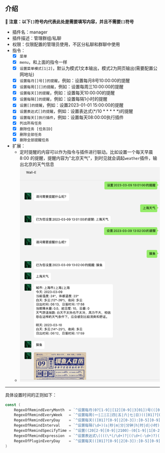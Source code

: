 ## 介绍

**🔔 注意：以下`[]`符号内代表此处是需要填写内容，并且不需要`[]`符号**

* 插件名：manager
* 插件描述：管理群组/私聊
* 权限：仅限配置的管理员使用，不区分私聊和群聊中使用
* 指令： 
    * [x] `菜单`
    * [x] `menu`，和上面的指令一样
    * [x] `设置菜单模式[1|2]`，默认为模式1文本输出，模式2为网页输出(需要配置公网地址)
    * [x] `设置每月[]号[]的提醒`，例如：设置每月8号10:00:00的提醒
    * [x] `设置每周[][]的提醒`，例如：设置每周三10:00:00的提醒
    * [x] `设置每天[]的提醒`，例如：设置每天10:00:00的提醒
    * [x] `设置每隔[]的提醒`，例如：设置每隔1小时的提醒
    * [x] `设置[]的提醒`，例如：设置2023-01-01 15:00:00的提醒
    * [x] `设置表达式[]的提醒`，例如：设置表达式(*/10 * * * * *)的提醒
    * [x] `设置每天[]执行插件`，例如：设置每天08:00:00执行插件
    * [x] `列出所有任务`
    * [x] `删除任务 [任务ID]`
    * [x] `删除全部任务`
    * [x] `删除全部提醒任务`
* 扩展：
  * 定时提醒的内容可以作为指令与插件进行联动。比如设置一个每天早晨 8:00 的提醒，提醒内容为"北京天气"，到时见就会调起`weather`插件，输出北京的天气信息
  * ![preview.png](preview.png)

---
具体设置时间的正则如下：
```go
const (
	RegexOfRemindEveryMonth  = `^设置每月(0?[1-9]|[12][0-9]|3[01])号(([01]?[0-9]|2[0-3]):[0-5][0-9]:[0-5][0-9])的提醒$`
	RegexOfRemindEveryWeek   = `^设置每周(一|二|三|四|五|六|七|日)(([01]?[0-9]|2[0-3]):[0-5][0-9]:[0-5][0-9])的提醒$`
	RegexOfRemindEveryDay    = `^设置每天(([01]?[0-9]|2[0-3]):[0-5][0-9]:[0-5][0-9])的提醒$`
	RegexOfRemindInterval    = `^设置每隔(\d+)(s|秒|m|分|分钟|h|时|d|小时)的提醒$`
	RegexOfRemindSpecifyTime = `^设置((20[2-9][0-9]|2100)-(0[1-9]|1[0-2])-(0[1-9]|[12][0-9]|3[01])\s([01][0-9]|2[0-3]):[0-5][0-9]:[0-5][0-9])的提醒$`
	RegexOfRemindExpression  = `^设置表达式\((((\*(/\d+)?|((\d+(-\d+)?)(,\d+(-\d+)?)*))(/\d+)?)\s+(\*(/\d+)?|((\d+(-\d+)?)(,\d+(-\d+)?)*))(/\d+)?\s+(\*(/\d+)?|((\d+(-\d+)?)(,\d+(-\d+)?)*))(/\d+)?\s+(\*(/\d+)?|((\d+(-\d+)?)(,\d+(-\d+)?)*))(/\d+)?\s+(\*(/\d+)?|((\d+(-\d+)?)(,\d+(-\d+)?)*))(/\d+)?\s+(\*(/\d+)?|((\d+(-\d+)?)(,\d+(-\d+)?)*))(/\d+)?)\)的提醒$`
	RegexOfPluginEveryDay    = `^设置每天(([01]?[0-9]|2[0-3]):[0-5][0-9]:[0-5][0-9])执行插件$`
)
```
